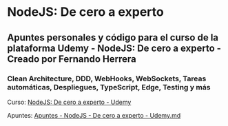 # NodeJS: De cero a experto

## Apuntes personales y código para el curso de la plataforma Udemy - NodeJS: De cero a experto - Creado por Fernando Herrera

### Clean Architecture, DDD, WebHooks, WebSockets, Tareas automáticas, Despliegues, TypeScript, Edge, Testing y más

Curso: [NodeJS: De cero a experto - Udemy](https://www.udemy.com/course/nodejs-de-cero-a-experto/)

Apuntes: [Apuntes - NodeJS - De cero a experto - Udemy.md](./Docs/NodeJS%20-%20De%20cero%20a%20experto%20-%20Udemy.md)
